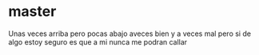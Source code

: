 # master
Unas veces arriba pero pocas abajo
aveces bien y a veces mal pero si de algo estoy seguro es que a mi nunca me podran callar
